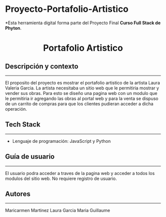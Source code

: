 # Proyecto-Portafolio-Artistico

*Esta herramienta digital forma parte del Proyecto Final **Curso Full Stack de Phyton**. 

<h1 align="center">Portafolio Artistico</h1>

## Descripción y contexto
---
El proposito del proyecto es mostrar el portafolio artistico de la artista Laura Valeria Garcia. La artista necesitaba un sitio web que le permitiria mostrar y vender sus obras. Para esto se diseño una pagina web con un modulo que le permitiria ir agregando las obras al portal web y para la venta se dispuso de un carrito de compras para que los clientes pudieran acceder a dicha operación. 

## Tech Stack
---
 - Lenguaje de programación: JavaScript y Python

## Guía de usuario
---
El usuario podra acceder a traves de la pagina web y acceder a todos los modulos del sitio web. No requiere registro de usuario.

## Autores
---
Maricarmen Martinez
Laura Garcia
Maria Guillaume
